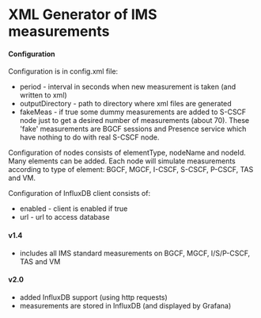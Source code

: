 # XML Generator of IMS measurements

#### Configuration

Configuration is in config.xml file:

- period - interval in seconds when new measurement is taken (and written to xml)
- outputDirectory - path to directory where xml files are generated
- fakeMeas - if true some dummy measurements are added to S-CSCF node just to get a desired number of measurements (about 70). These 'fake' measurements are BGCF sessions and Presence service which have nothing to do with real S-CSCF node.

Configuration of nodes consists of elementType, nodeName and nodeId. Many <nodes> elements can be added. Each node will simulate measurements according to type of element: BGCF, MGCF, I-CSCF, S-CSCF, P-CSCF, TAS and VM.

Configuration of InfluxDB client consists of:
- enabled - client is enabled if true
- url - url to access database


#### v1.4
- includes all IMS standard measurements on BGCF, MGCF, I/S/P-CSCF, TAS and VM

#### v2.0
- added InfluxDB support (using http requests)
- measurements are stored in InfluxDB (and displayed by Grafana)


